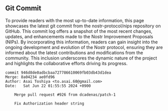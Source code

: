 ## Git Commit
To provide readers with the most up-to-date information, this page showcases the latest git commit from the nostr-protocol/nips repository on GitHub. This commit log offers a snapshot of the most recent changes, updates, and enhancements made to the Nostr Improvement Proposals (NIPs). By incorporating this information, readers can gain insight into the ongoing development and evolution of the Nostr protocol, ensuring they are informed about the latest contributions and modifications from the community. This inclusion underscores the dynamic nature of the project and highlights the collaborative efforts driving its progress.

```shell
commit 946d8de0adbcbaa727786610069fb03db43d1dea
Merge: 8a04234 ae0fd96
Author: Asai Toshiya <to.asai.60@gmail.com>
Date:   Sat Jun 22 01:55:55 2024 +0900

    Merge pull request #926 from dcadenas/patch-1
    
    Fix Authorization header string
```
